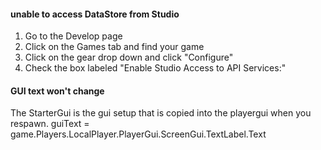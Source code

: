 #### unable to access DataStore from Studio
1. Go to the Develop page
2. Click on the Games tab and find your game
3. Click on the gear drop down and click "Configure"
4. Check the box labeled "Enable Studio Access to API Services:"

#### GUI text won't change
The StarterGui is the gui setup that is copied into the playergui when you respawn.
  guiText = game.Players.LocalPlayer.PlayerGui.ScreenGui.TextLabel.Text
